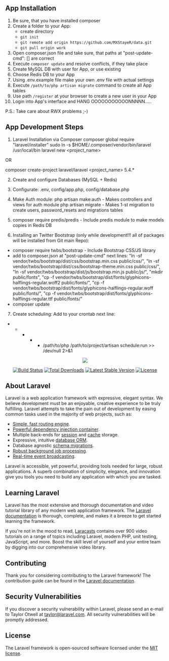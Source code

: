 ## App Installation
1) Be sure, that you have installed composer
3) Create a folder to your App:
    * create directory
    * `git init`
    * `git remote add origin https://github.com/MXStayeR/data.git`
    * `git pull origin work`
4) Open composer.json file and take sure, that paths at "post-update-cmd": [] are correct
5) Execute `composer update` and resolve conflicts, if they take place
6) Create MySQL DB with user for App, or use existing
7) Choose Redis DB to your App
8) Using .env.example file make your own .env file with actual settings
9) Execute `/path/to/php artisan migrate` command to create all App tables
10) Use path `/register` at your browser to create a new user in your App
11) Login into App's interface and HANG OOOOOOOOOOONNNNN.....

P.S.: Take care about RWX problems ;-)


## App Development Steps
1) Laravel Installation via Composer
composer global require "laravel/installer"
sudo ln -s $HOME/.composer/vendor/bin/laravel /usr/local/bin
laravel new <project_name>

OR

composer create-project laravel/laravel <project_name> 5.4.*

2) Create and configure Databases (MySQL + Redis)
3) Configurate: .env, config/app.php, config/database.php
4) Make Auth module:
php artisan make:auth   - Makes controllers and views for auth module
php artisan migrate     - Makes 1-st migration to create users, password_resets and migrations tables

5) composer require predis/predis - Include predis module to make models copies in Redis DB
6)   Installing an Twitter Bootstrap (only while development!!! all of packages will be installed from Git main Repo):
* composer require twbs/bootstrap - Include Bootstrap CSS/JS library
* add to composer.json at "post-update-cmd" next lines:
    "ln -sf vendor/twbs/bootstrap/dist/css/bootstrap.min.css public/css/",
    "ln -sf vendor/twbs/bootstrap/dist/css/bootstrap-theme.min.css public/css/",
    "ln -sf vendor/twbs/bootstrap/dist/js/bootstrap.min.js public/js/",
    "mkdir public/fonts",
    "cp -f vendor/twbs/bootstrap/dist/fonts/glyphicons-halflings-regular.woff2 public/fonts/",
    "cp -f vendor/twbs/bootstrap/dist/fonts/glyphicons-halflings-regular.woff public/fonts/",
    "cp -f vendor/twbs/bootstrap/dist/fonts/glyphicons-halflings-regular.ttf public/fonts/"
* composer update

7) Create scheduling:
Add to your crontab next line:
* * * * * /path/to/php /path/to/project/artisan schedule:run >> /dev/null 2>&1




<p align="center"><img src="https://laravel.com/assets/img/components/logo-laravel.svg"></p>

<p align="center">
<a href="https://travis-ci.org/laravel/framework"><img src="https://travis-ci.org/laravel/framework.svg" alt="Build Status"></a>
<a href="https://packagist.org/packages/laravel/framework"><img src="https://poser.pugx.org/laravel/framework/d/total.svg" alt="Total Downloads"></a>
<a href="https://packagist.org/packages/laravel/framework"><img src="https://poser.pugx.org/laravel/framework/v/stable.svg" alt="Latest Stable Version"></a>
<a href="https://packagist.org/packages/laravel/framework"><img src="https://poser.pugx.org/laravel/framework/license.svg" alt="License"></a>
</p>



## About Laravel

Laravel is a web application framework with expressive, elegant syntax. We believe development must be an enjoyable, creative experience to be truly fulfilling. Laravel attempts to take the pain out of development by easing common tasks used in the majority of web projects, such as:

- [Simple, fast routing engine](https://laravel.com/docs/routing).
- [Powerful dependency injection container](https://laravel.com/docs/container).
- Multiple back-ends for [session](https://laravel.com/docs/session) and [cache](https://laravel.com/docs/cache) storage.
- Expressive, intuitive [database ORM](https://laravel.com/docs/eloquent).
- Database agnostic [schema migrations](https://laravel.com/docs/migrations).
- [Robust background job processing](https://laravel.com/docs/queues).
- [Real-time event broadcasting](https://laravel.com/docs/broadcasting).

Laravel is accessible, yet powerful, providing tools needed for large, robust applications. A superb combination of simplicity, elegance, and innovation give you tools you need to build any application with which you are tasked.

## Learning Laravel

Laravel has the most extensive and thorough documentation and video tutorial library of any modern web application framework. The [Laravel documentation](https://laravel.com/docs) is thorough, complete, and makes it a breeze to get started learning the framework.

If you're not in the mood to read, [Laracasts](https://laracasts.com) contains over 900 video tutorials on a range of topics including Laravel, modern PHP, unit testing, JavaScript, and more. Boost the skill level of yourself and your entire team by digging into our comprehensive video library.

## Contributing

Thank you for considering contributing to the Laravel framework! The contribution guide can be found in the [Laravel documentation](http://laravel.com/docs/contributions).

## Security Vulnerabilities

If you discover a security vulnerability within Laravel, please send an e-mail to Taylor Otwell at taylor@laravel.com. All security vulnerabilities will be promptly addressed.

## License

The Laravel framework is open-sourced software licensed under the [MIT license](http://opensource.org/licenses/MIT).
